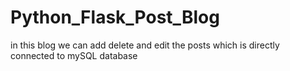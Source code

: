 # Python_Flask_Post_Blog
in this blog we can add delete and edit the posts which is directly connected to mySQL database 
